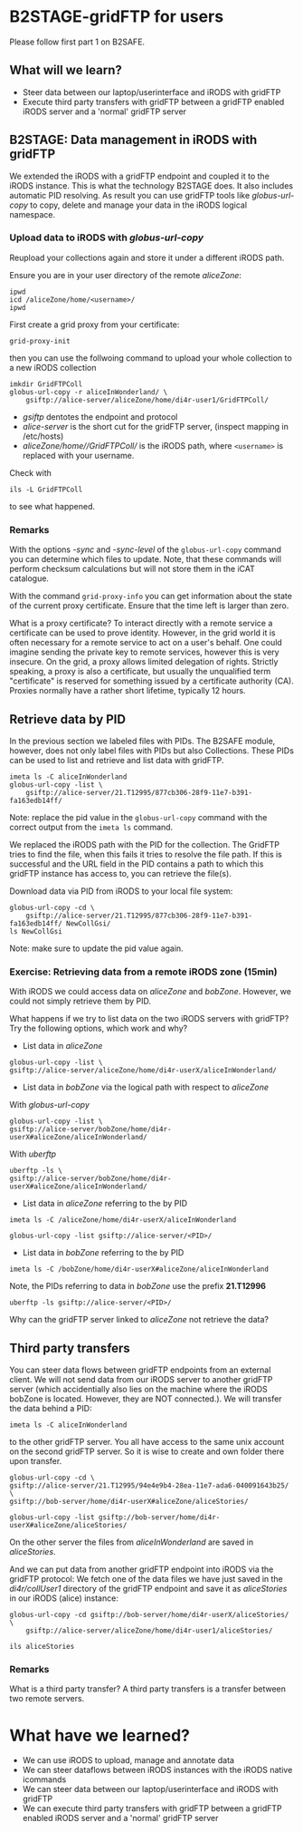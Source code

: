 # B2STAGE-gridFTP for users
Please follow first part 1 on B2SAFE.

## What will we learn?
- Steer data between our laptop/userinterface and iRODS with gridFTP
- Execute third party transfers with gridFTP between a gridFTP enabled iRODS server and a 'normal' gridFTP server

## B2STAGE: Data management in iRODS with gridFTP
We extended the iRODS with a gridFTP endpoint and coupled it to the iRODS instance. 
This is what the technology B2STAGE does. It also includes automatic PID resolving.
As result you can use gridFTP tools like *globus-url-copy* to copy, delete and manage your data in the iRODS logical namespace.

### Upload data to iRODS with *globus-url-copy*
Reupload your collections again and store it under a different iRODS path.

Ensure you are in your user directory of the remote *aliceZone*: 

```
ipwd
icd /aliceZone/home/<username>/
ipwd
```

First create a grid proxy from your certificate:

```
grid-proxy-init
```

then you can use the follwoing command to upload your whole collection to a new iRODS collection

```
imkdir GridFTPColl
globus-url-copy -r aliceInWonderland/ \
	gsiftp://alice-server/aliceZone/home/di4r-user1/GridFTPColl/ 
```
- *gsiftp* dentotes the endpoint and protocol
- *alice-server* is the short cut for the gridFTP server, (inspect mapping in /etc/hosts)
- *aliceZone/home/<username>/GridFTPColl/* is the iRODS path, where `<username>` is replaced with your username.

Check with 

```
ils -L GridFTPColl
```
to see what happened.

### Remarks

With the options *-sync* and *-sync-level* of the `globus-url-copy` command you can determine which files to update. Note, that 
these commands will perform checksum calculations but will not store them in the iCAT catalogue.

With the command `grid-proxy-info` you can get information about the state of the current proxy certificate. Ensure that the time left 
is larger than zero.

What is a proxy certificate? To interact directly with a remote service a certificate can be used to prove identity. However, in the 
grid world it is often necessary for a remote service to act on a user's behalf.
One could imagine sending the private key to remote services, however this is very insecure. On the grid, a proxy allows limited 
delegation of rights. Strictly speaking, a proxy is also a certificate, but usually the unqualified term "certificate" is reserved for 
something issued by a certificate authority (CA). Proxies normally have a rather short lifetime, typically 12 hours.

## Retrieve data by PID
In the previous section we labeled files with PIDs. The B2SAFE module, however, does not only label files with PIDs but also Collections. 
These PIDs can be used to list and retrieve and list data with gridFTP.

```
imeta ls -C aliceInWonderland
globus-url-copy -list \
	gsiftp://alice-server/21.T12995/877cb306-28f9-11e7-b391-fa163edb14ff/
```

Note: replace the pid value in the `globus-url-copy` command with the correct output from the `imeta ls` command.

We replaced the iRODS path with the PID for the collection.
The GridFTP tries to find the file, when this fails it tries to resolve the file path. If this is successful and the URL field in the 
PID contains a path to which this gridFTP instance has access to, you can retrieve the file(s).

Download data via PID from iRODS to your local file system:

```
globus-url-copy -cd \
	gsiftp://alice-server/21.T12995/877cb306-28f9-11e7-b391-fa163edb14ff/ NewCollGsi/
ls NewCollGsi
```
Note: make sure to update the pid value again.

### Exercise: Retrieving data from a remote iRODS zone (15min)
With iRODS we could access data on *aliceZone* and *bobZone*. However, we could not simply retrieve them by PID.

What happens if we try to list data on the two iRODS servers with gridFTP?
Try the following options, which work and why?

- List data in *aliceZone*

 ```
 globus-url-copy -list \
 gsiftp://alice-server/aliceZone/home/di4r-userX/aliceInWonderland/
 ```
- List data in *bobZone* via the logical path with respect to *aliceZone*

 With *globus-url-copy*	

 ```
 globus-url-copy -list \
 gsiftp://alice-server/bobZone/home/di4r-userX#aliceZone/aliceInWonderland/
 ```
 
 With *uberftp*

 ```
 uberftp -ls \
 gsiftp://alice-server/bobZone/home/di4r-userX#aliceZone/aliceInWonderland/
 ```
- List data in *aliceZone* referring to the by PID
 
 ```
 imeta ls -C /aliceZone/home/di4r-userX/aliceInWonderland
 ```
 
 ```
 globus-url-copy -list gsiftp://alice-server/<PID>/
 ```
- List data in *bobZone* referring to the by PID

 ```
 imeta ls -C /bobZone/home/di4r-userX#aliceZone/aliceInWonderland
 ```
 Note, the PIDs referring to data in *bobZone* use the prefix **21.T12996**
 ```
 uberftp -ls gsiftp://alice-server/<PID>/
 ```
 Why can the gridFTP server linked to *aliceZone* not retrieve the data?


## Third party transfers
You can steer data flows between gridFTP endpoints from an external client. We will not send data from our iRODS server to another 
gridFTP server (which accidentially also lies on the machine where the iRODS bobZone is located. However, they are NOT connected.).
We will transfer the data behind a PID:

```
imeta ls -C aliceInWonderland
```

to the other gridFTP server. 
You all have access to the same unix account on the second gridFTP server. So it is wise to create and own folder there upon transfer.

```
globus-url-copy -cd \
gsiftp://alice-server/21.T12995/94e4e9b4-28ea-11e7-ada6-040091643b25/ \
gsiftp://bob-server/home/di4r-userX#aliceZone/aliceStories/
```

```
globus-url-copy -list gsiftp://bob-server/home/di4r-userX#aliceZone/aliceStories/
```

On the other server the files from *aliceInWonderland* are saved in *aliceStories*.

And we can put data from another gridFTP endpoint into iRODS via the gridFTP protocol:
We fetch one of the data files we have just saved in the *di4r/collUser1* directory of the gridFTP endpoint and save it as *aliceStories* 
in our iRODS (alice) instance:

```
globus-url-copy -cd gsiftp://bob-server/home/di4r-userX/aliceStories/ \
	gsiftp://alice-server/aliceZone/home/di4r-user1/aliceStories/

ils aliceStories
```

### Remarks

What is a third party transfer? A third party transfers is a transfer between two remote servers.

# What have we learned?
- We can use iRODS to upload, manage and annotate data
- We can steer dataflows between iRODS instances with the iRODS native icommands
- We can steer data between our laptop/userinterface and iRODS with gridFTP
- We can execute third party transfers with gridFTP between a gridFTP enabled iRODS server and a 'normal' gridFTP server 

